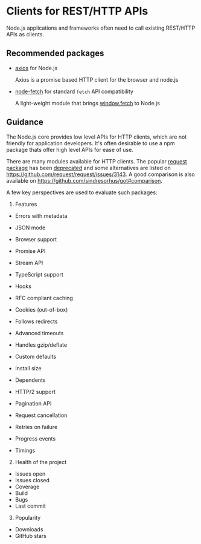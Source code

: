 # Clients for REST/HTTP APIs

Node.js applications and frameworks often need to call existing REST/HTTP APIs
as clients.

## Recommended packages

- [axios](https://github.com/axios/axios) for Node.js

  Axios is a promise based HTTP client for the browser and node.js

- [node-fetch](https://github.com/node-fetch/node-fetch) for standard `fetch` API compatibility

  A light-weight module that brings [window.fetch](https://fetch.spec.whatwg.org/) to Node.js

## Guidance

The Node.js core provides low level APIs for HTTP clients, which are not friendly
for application developers. It's often desirable to use a npm package thats offer high
level APIs for ease of use.

There are many modules available for HTTP clients. The popular
[request package](https://github.com/request/request) has been
[deprecated](https://github.com/request/request/issues/3142) and some alternatives
are listed on https://github.com/request/request/issues/3143. A good comparison
is also available on https://github.com/sindresorhus/got#comparison.

A few key perspectives are used to evaluate such packages:

1. Features

- Errors with metadata
- JSON mode
- Browser support
- Promise API
- Stream API
- TypeScript support
- Hooks

- RFC compliant caching
- Cookies (out-of-box)
- Follows redirects
- Advanced timeouts
- Handles gzip/deflate
- Custom defaults
- Install size
- Dependents

- HTTP/2 support
- Pagination API
- Request cancellation
- Retries on failure
- Progress events
- Timings

2. Health of the project

- Issues open
- Issues closed
- Coverage
- Build
- Bugs
- Last commit

3. Popularity

- Downloads
- GitHub stars
